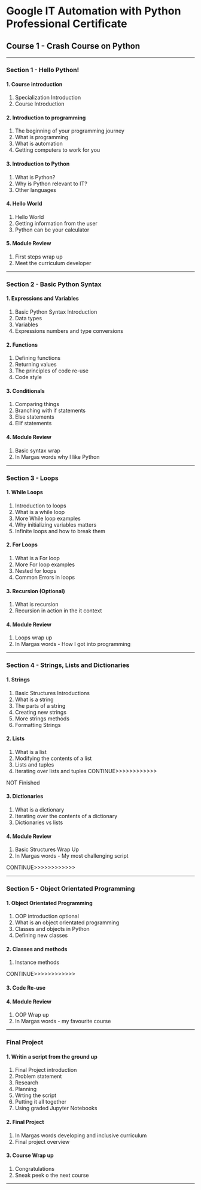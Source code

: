 # Google IT Automation with Python Professional Certificate
## Course 1 - Crash Course on Python 

---

### Section 1 - Hello Python!

#### 1. Course introduction
01. Specialization Introduction
02. Course Introduction 

#### 2. Introduction to programming
01. The beginning of your programming journey
02. What is programming
03. What is automation
04. Getting computers to work for you

#### 3. Introduction to Python 
01. What is Python?
02. Why is Python relevant to IT?
03. Other languages

#### 4. Hello World 
01. Hello World
02. Getting information from the user
03. Python can be your calculator

#### 5. Module Review
01. First steps wrap up
02. Meet the curriculum developer

---

### Section 2 - Basic Python Syntax

#### 1. Expressions and Variables 
01. Basic Python Syntax Introduction
02. Data types
03. Variables
04. Expressions numbers and type conversions

#### 2. Functions 
01. Defining functions
02. Returning values
03. The principles of code re-use
04. Code style

#### 3. Conditionals
01. Comparing things
02. Branching with if statements
03. Else statements
04. Elif statements

#### 4. Module Review
01. Basic syntax wrap
02. In Margas words why I like Python

---

### Section 3 - Loops 

#### 1. While Loops 
01. Introduction to loops
02. What is a while loop
03. More While loop examples
04. Why initializing variables matters
05. Infinite loops and how to break them

#### 2. For Loops 
01. What is a For loop
02. More For loop examples
03. Nested for loops
04. Common Errors in loops

#### 3. Recursion (Optional)
01. What is recursion
02. Recursion in action in the it context

#### 4. Module Review 
01. Loops wrap up
02. In Margas words - How I got into programming

---

### Section 4 - Strings, Lists and Dictionaries

#### 1. Strings
01. Basic Structures Introductions
02. What is a string
03. The parts of a string
04. Creating new strings
05. More strings methods
06. Formatting Strings

#### 2. Lists 
01. What is a list
02. Modifying the contents of a list
03. Lists and tuples
04. Iterating over lists and tuples CONTINUE>>>>>>>>>>>>

NOT Finished

#### 3. Dictionaries 
01. What is a dictionary
02. Iterating over the contents of a dictionary
03. Dictionaries vs lists

#### 4. Module Review 
01. Basic Structures Wrap Up
02. In Margas words - My most challenging script

CONTINUE>>>>>>>>>>>>

---

### Section 5 - Object Orientated Programming 

#### 1. Object Orientated Programming
01. OOP introduction optional
02. What is an object orientated programming 
03. Classes and objects in Python
04. Defining new classes

#### 2. Classes and methods
01. Instance methods

CONTINUE>>>>>>>>>>>>

#### 3. Code Re-use 

#### 4. Module Review 
01. OOP Wrap up 
02. In Margas words - my favourite course

---

### Final Project

#### 1. Writin a script from the ground up 
01. Final Project introduction
02. Problem statement
03. Research
04. Planning
05. Wrting the script
06. Putting it all together
07. Using graded Jupyter Notebooks

#### 2. Final Project 
01. In Margas words developing and inclusive curriculum
02. Final project overview

#### 3. Course Wrap up
01. Congratulations
02. Sneak peek o the next course

---
